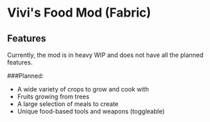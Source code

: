 # Vivi's Food Mod (Fabric)

## Features
Currently, the mod is in heavy WIP and does not have all the planned features.

###Planned:
- A wide variety of crops to grow and cook with
- Fruits growing from trees
- A large selection of meals to create
- Unique food-based tools and weapons (toggleable)

